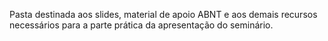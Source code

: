 Pasta destinada aos slides, material de apoio ABNT e aos demais recursos necessários para a parte prática da apresentação do seminário.